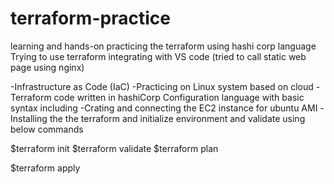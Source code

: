 # terraform-practice
learning and hands-on practicing the terraform using hashi corp language
Trying to use terraform integrating with VS code (tried to call static web page using nginx)

-Infrastructure as Code (IaC)
-Practicing on Linux system based on cloud
-Terraform code written in hashiCorp Configuration language with basic syntax including
-Crating and connecting the EC2 instance for ubuntu AMI
-Installing the the terraform and initialize environment and validate using below commands

$terraform init
$terraform validate
$terraform plan

$terraform apply
